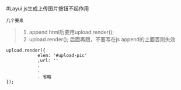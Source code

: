 #Layui js生成上传图片按钮不起作用

`几个要素`
> 1. append html后要用upload.render();
> 2. upload.render(); 后面再跟，不要写在js append的上面否则失效
```
upload.render({
            elem: '#upload-pic'
            ,url: ''
            .
            .
            . 省略
});
```
